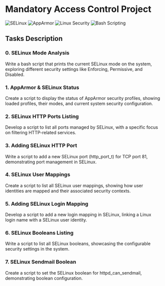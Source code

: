 # Mandatory Access Control Project

![SELinux](https://img.shields.io/badge/SELinux-Security-green?logo=linux&logoColor=white)
![AppArmor](https://img.shields.io/badge/AppArmor-Security-blue?logo=linux&logoColor=white)
![Linux Security](https://img.shields.io/badge/Linux%20Security-Secure%20your%20OS-yellow?logo=tux&logoColor=white)
![Bash Scripting](https://img.shields.io/badge/Bash%20Scripting-Automation-brightgreen?logo=gnubash&logoColor=white)


## Tasks Description

### 0. SELinux Mode Analysis
Write a bash script that prints the current SELinux mode on the system, exploring different security settings like Enforcing, Permissive, and Disabled.

### 1. AppArmor & SELinux Status
Create a script to display the status of AppArmor security profiles, showing loaded profiles, their modes, and current system security configuration.

### 2. SELinux HTTP Ports Listing
Develop a script to list all ports managed by SELinux, with a specific focus on filtering HTTP-related services.

### 3. Adding SELinux HTTP Port
Write a script to add a new SELinux port (http_port_t) for TCP port 81, demonstrating port management in SELinux.

### 4. SELinux User Mappings
Create a script to list all SELinux user mappings, showing how user identities are mapped and their associated security contexts.

### 5. Adding SELinux Login Mapping
Develop a script to add a new login mapping in SELinux, linking a Linux login name with a SELinux user identity.

### 6. SELinux Booleans Listing
Write a script to list all SELinux booleans, showcasing the configurable security settings in the system.

### 7. SELinux Sendmail Boolean
Create a script to set the SELinux boolean for httpd_can_sendmail, demonstrating boolean configuration.
